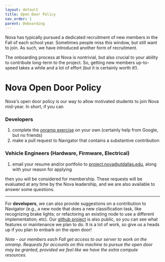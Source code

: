 ```yaml
---
layout: default
title: Open Door Policy
nav_order: 1
parent: Onboarding
---
```

Nova has typically pursued a dedicated recruitment of new members in the Fall of each school year. Sometimes people miss this window, but still want to join. As such, we have introduced another form of recruitment.

The onboarding process at Nova is nontrivial, but also crucial to your ability to contribute long-term to the project. So, getting new members up-to-speed takes a while and a lot of effort (but it is certainly worth it!). 

# Nova Open Door Policy


Nova's open door policy is our way to allow motivated students to join Nova mid-year. In short, if you can 
### Developers
1. complete the [onramp exercise](https://nova-utd.github.io/navigator/onboarding/onramp.html) on your own (certainly help from Google, but no friends)
2. make a pull request to Navigator that contains a substantive contribution

### Vehicle Engineers (Hardware, Firmware, Electrical)
1. email your resume and/or portfolio to [project.nova@utdallas.edu](mailto:project.nova@utdallas.edu), along with your reason for applying

then you will be considered for membership. These requests will be evaluated at any time by the Nova leadership, and we are also available to answer some questions.  

---

For **developers**, we can also provide suggestions on a contribution to Navigator (e.g., a new node that does a new classification task, like recognizing brake lights; or refactoring an existing node to use a different implementation; etc). Our [github project](https://github.com/orgs/Nova-UTD/projects/3) is also public, so you can see what features or maintenance we plan to do. It is a lot of work, so give us a heads up if you plan to embark on the open door!

*Note - our members each Fall get access to our server to work on the onramp. Requests for accounts on this machine to pursue the open door may be granted, provided we feel like we have the extra compute resources.*
